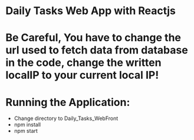 # Daily Tasks Web App with Reactjs


# Be Careful, You have to change the url used to fetch data from database in the code, change the written localIP to your current local IP!


# Running the Application:
- Change directory to Daily_Tasks_WebFront
- npm install
- npm start



